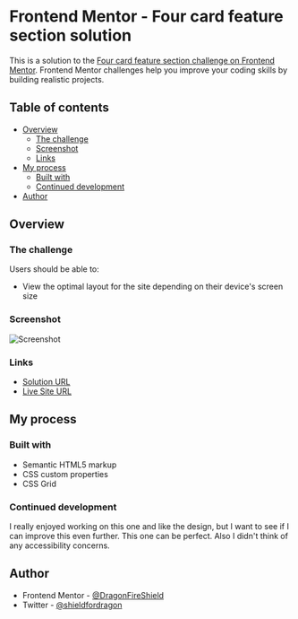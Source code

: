 # Frontend Mentor - Four card feature section solution

This is a solution to the [Four card feature section challenge on Frontend Mentor](https://www.frontendmentor.io/challenges/four-card-feature-section-weK1eFYK). Frontend Mentor challenges help you improve your coding skills by building realistic projects. 

## Table of contents

- [Overview](#overview)
  - [The challenge](#the-challenge)
  - [Screenshot](#screenshot)
  - [Links](#links)
- [My process](#my-process)
  - [Built with](#built-with)
  - [Continued development](#continued-development)
- [Author](#author)

## Overview

### The challenge

Users should be able to:

- View the optimal layout for the site depending on their device's screen size

### Screenshot

![Screenshot](/images/screenshot.jpg)

### Links

- [Solution URL](https://www.frontendmentor.io/solutions/four-card-feature-section-fJxcrkerkZ)
- [Live Site URL](https://dragonfireshield.github.io/four-card-feature-section/)

## My process

### Built with

- Semantic HTML5 markup
- CSS custom properties
- CSS Grid

### Continued development

I really enjoyed working on this one and like the design, but I want to see if I can improve this even further. This one can be perfect. Also I didn't think of any accessibility concerns.

## Author

- Frontend Mentor - [@DragonFireShield](https://www.frontendmentor.io/profile/DragonFireShield)
- Twitter - [@shieldfordragon](https://www.twitter.com/shieldfordragon)
